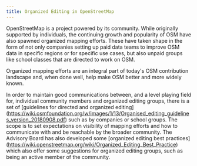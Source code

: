 ```yaml
---
title: Organized Editing in OpenStreetMap
---
```


OpenStreetMap is a project powered by its community. While originally supported by individuals, the continuing growth and popularity of OSM have also spawned organized mapping efforts. These have taken shape in the form of not only companies setting up paid data teams to improve OSM data in specific regions or for specific use cases, but also unpaid groups like school classes that are directed to work on OSM.

Organized mapping efforts are an integral part of today's OSM contribution landscape and, when done well, help make OSM better and more widely known.

In order to maintain good communications between, and a level playing field for, individual community members and organized editing groups, there is a set of [guidelines for directed and organized editing]
(https://wiki.osmfoundation.org/w/images/1/13/Organised_editing_guidelines_version_20180908.pdf) such as by companies or school groups. The scope is to set expectations on visibility of mapping efforts and how to communicate with and be reachable by the broader community. The Advisory Board has also developed some [organized editing best practices]
(https://wiki.openstreetmap.org/wiki/Organized_Editing_Best_Practice) which also offer some suggestions for organized editing groups, such as being an active member of the community.
